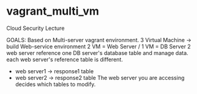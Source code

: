 # vagrant_multi_vm
Cloud Security Lecture

GOALS:
Based on Multi-server vagrant environment.
3 Virtual Machine -> build Web-service environment
2 VM = Web Server / 1 VM = DB Server
2 web server reference one DB server's database table and manage data. each web server's reference table is different.
 - web server1 -> response1 table
 - web server2 -> response2 table
 The web server you are accessing decides which tables to modify.
